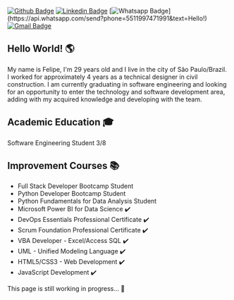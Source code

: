 [![Github Badge](https://img.shields.io/badge/-Github-000?style=for-the-badge&logo=Github&logoColor=white&link=https://github.com/felipebacelo)](https://github.com/felipebacelo)
[![Linkedin Badge](https://img.shields.io/badge/-LinkedIn-blue?style=for-the-badge&logo=Linkedin&logoColor=white&link=https://www.linkedin.com/in/felipebacelo/)](https://www.linkedin.com/in/felipebacelo/)
[![Whatsapp Badge](https://img.shields.io/badge/-Whatsapp-4CA143?style=for-the-badge&labelColor=4CA143&logo=whatsapp&logoColor=white&link=https://api.whatsapp.com/send?phone=5511997471991&text=Hello!)](https://api.whatsapp.com/send?phone=5511997471991&text=Hello!)
[![Gmail Badge](https://img.shields.io/badge/-Gmail-c14438?style=for-the-badge&logo=Gmail&logoColor=white&link=mailto:felipe.bacelo10@gmail.com)](mailto:felipe.bacelo10@gmail.com)

## Hello World! 🌎
My name is Felipe, I'm 29 years old and I live in the city of São Paulo/Brazil. I worked for approximately 4 years as a technical designer in civil construction. 
I am currently graduating in software engineering and looking for an opportunity to enter the technology and software development area, adding with my acquired knowledge and developing with the team.

## Academic Education 🎓
Software Engineering Student 3/8

## Improvement Courses 📚
* Full Stack Developer Bootcamp Student
* Python Developer Bootcamp Student
* Python Fundamentals for Data Analysis Student
* Microsoft Power BI for Data Science ✔️
* DevOps Essentials Professional Certificate ✔️
* Scrum Foundation Professional Certificate ✔️
* VBA Developer - Excel/Access SQL ✔️
* UML - Unified Modeling Language ✔️
* HTML5/CSS3 - Web Development ✔️
* JavaScript Development ✔️

This page is still working in progress... 🔧
